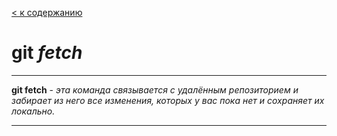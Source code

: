[< к содержанию](./worк_in_git.md)

# git _fetch_

---
 **git fetch** - *эта команда связывается с удалённым репозиторием и забирает из него все изменения, которых у вас пока нет и сохраняет их локально.*

 ---
